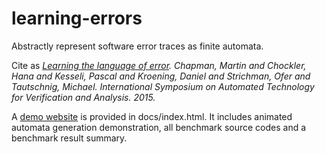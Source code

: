 # learning-errors
Abstractly represent software error traces as finite automata.

Cite as _[Learning the language of error](https://kclpure.kcl.ac.uk/portal/files/112399285/main.pdf). Chapman, Martin and Chockler, Hana and Kesseli, Pascal and Kroening, Daniel and Strichman, Ofer and Tautschnig, Michael. International Symposium on Automated Technology for Verification and Analysis. 2015._

A [demo website](https://martinchapman.github.io/learning-errors/) is provided in docs/index.html. It includes animated automata generation demonstration, all benchmark source codes and a benchmark result summary.
